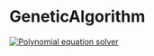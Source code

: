 # GeneticAlgorithm

[![Polynomial equation solver](http://img.youtube.com/vi/ECbKVOZkhzU/0.jpg)](http://www.youtube.com/watch?v=ECbKVOZkhzU)
